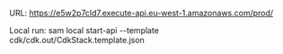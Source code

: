 URL: https://e5w2p7cld7.execute-api.eu-west-1.amazonaws.com/prod/

Local run: sam local start-api --template cdk/cdk.out/CdkStack.template.json
